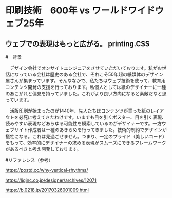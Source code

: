 # 印刷技術　600年 vs ワールドワイドウェブ25年 
## ウェブでの表現はもっと広がる。 printing.CSS

#　背景

　デザイン会社でオンサイトエンジニアをさせていただいております。私がお世話になっている会社は歴史のある会社で、それこそ50年超の紙媒体のデザイン屋さんが集まっています。そんななかで、私たちはウェブ技術を使って、教育用コンテンツ開発の支援を行っております。私個人としては紙のデザイナーに一種のあこがれと偏見を持っていました。これがより良い方向になると素敵だなと思っています。

　活版印刷が始まったのが1440年、先人たちはコンテンツが乗った紙のレイアウトを必死に考えてきたわけです。いまでも目を引くポスター、目を引く表現、読みやすい表現などあらゆる可能性を模索しているのがデザイナーです。一方ウェブサイト作成者は一種のあきらめを行ってきました。技術的制約でデザインが犠牲になる。これは見過ごせません。つまり、一定のプライド（美しいコード）をもって、効率的にデザイナーの求める表現がスムーズにできるフレームワークがあるべきと考え開発しております。



#リファレンス（参考）

 https://postd.cc/why-vertical-rhythms/
 
 https://liginc.co.jp/designer/archives/12071
 
 https://b.0218.jp/20170326001009.html
